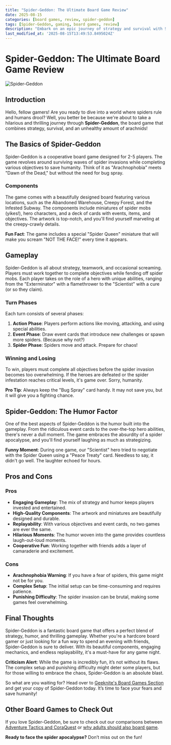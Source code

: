 ```yaml
---
title: "Spider-Geddon: The Ultimate Board Game Review"
date: 2025-08-15
categories: [board games, review, spider-geddon]
tags: [Spider-Geddon, gaming, board games, review]
description: "Embark on an epic journey of strategy and survival with Spider-Geddon board game. An in-depth review with humor and excitement!"
last_modified_at: '2025-08-15T13:49:53.8495024Z'
---
```


# Spider-Geddon: The Ultimate Board Game Review

![Spider-Geddon](https://i.imgur.com/Jm8ynpT.jpg)

## Introduction

Hello, fellow gamers! Are you ready to dive into a world where spiders rule and humans drool? Well, you better be because we're about to take a hilarious and thrilling journey through **Spider-Geddon**, the board game that combines strategy, survival, and an unhealthy amount of arachnids!

## The Basics of Spider-Geddon

Spider-Geddon is a cooperative board game designed for 2-5 players. The game revolves around surviving waves of spider invasions while completing various objectives to save humanity. Think of it as "Arachnophobia" meets "Dawn of the Dead," but without the need for bug spray.

### Components

The game comes with a beautifully designed board featuring various locations, such as the Abandoned Warehouse, Creepy Forest, and the Infested Subway. The components include miniatures of spider mobs (yikes!), hero characters, and a deck of cards with events, items, and objectives. The artwork is top-notch, and you'll find yourself marveling at the creepy-crawly details.

**Fun Fact**: The game includes a special "Spider Queen" miniature that will make you scream "NOT THE FACE!" every time it appears.

## Gameplay

Spider-Geddon is all about strategy, teamwork, and occasional screaming. Players must work together to complete objectives while fending off spider mobs. Each player takes on the role of a hero with unique abilities, ranging from the "Exterminator" with a flamethrower to the "Scientist" with a cure (or so they claim).

### Turn Phases

Each turn consists of several phases:

1. **Action Phase**: Players perform actions like moving, attacking, and using special abilities.
2. **Event Phase**: Draw event cards that introduce new challenges or spawn more spiders. (Because why not?)
3. **Spider Phase**: Spiders move and attack. Prepare for chaos!

### Winning and Losing

To win, players must complete all objectives before the spider invasion becomes too overwhelming. If the heroes are defeated or the spider infestation reaches critical levels, it's game over. Sorry, humanity.

**Pro Tip**: Always keep the "Bug Spray" card handy. It may not save you, but it will give you a fighting chance.

## Spider-Geddon: The Humor Factor

One of the best aspects of Spider-Geddon is the humor built into the gameplay. From the ridiculous event cards to the over-the-top hero abilities, there's never a dull moment. The game embraces the absurdity of a spider apocalypse, and you'll find yourself laughing as much as strategizing.

**Funny Moment**: During one game, our "Scientist" hero tried to negotiate with the Spider Queen using a "Peace Treaty" card. Needless to say, it didn't go well. The laughter echoed for hours.

## Pros and Cons

### Pros

- **Engaging Gameplay**: The mix of strategy and humor keeps players invested and entertained.
- **High-Quality Components**: The artwork and miniatures are beautifully designed and durable.
- **Replayability**: With various objectives and event cards, no two games are ever the same.
- **Hilarious Moments**: The humor woven into the game provides countless laugh-out-loud moments.
- **Cooperative Fun**: Working together with friends adds a layer of camaraderie and excitement.

### Cons

- **Arachnophobia Warning**: If you have a fear of spiders, this game might not be for you.
- **Complex Setup**: The initial setup can be time-consuming and requires patience.
- **Punishing Difficulty**: The spider invasion can be brutal, making some games feel overwhelming.

## Final Thoughts

Spider-Geddon is a fantastic board game that offers a perfect blend of strategy, humor, and thrilling gameplay. Whether you're a hardcore board gamer or just looking for a fun way to spend an evening with friends, Spider-Geddon is sure to deliver. With its beautiful components, engaging mechanics, and endless replayability, it's a must-have for any game night.

**Criticism Alert**: While the game is incredibly fun, it’s not without its flaws. The complex setup and punishing difficulty might deter some players, but for those willing to embrace the chaos, Spider-Geddon is an absolute blast.

So what are you waiting for? Head over to [Geeknite's Board Games Section](https://geeknite.com/boardgames) and get your copy of Spider-Geddon today. It’s time to face your fears and save humanity!

## Other Board Games to Check Out

If you love Spider-Geddon, be sure to check out our comparisons between [Adventure Tactics and CoraQuest](https://geeknite.com/2023-06-04-Adventure-Tactics-CoraQuest-Which-Game-Choose-for-young-teens) or [why adults should also board game](https://geeknite.com/2019-11-15-adult-board-games).

**Ready to face the spider apocalypse?** Don’t miss out on the fun!
